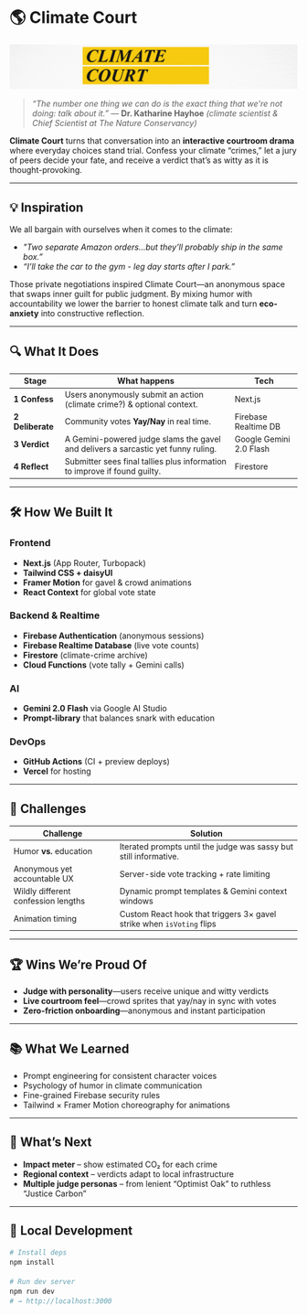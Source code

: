 # 🌎 Climate Court

![Climate Court Banner](public/banner.png)

> *“The number one thing we can do is the exact thing that we're not doing: talk about it.”* — **Dr. Katharine Hayhoe**  *(climate scientist & Chief Scientist at The Nature Conservancy)*

**Climate Court** turns that conversation into an **interactive courtroom drama** where everyday choices stand trial. Confess your climate “crimes,” let a jury of peers decide your fate, and receive a verdict that’s as witty as it is thought-provoking.

---

## 💡 Inspiration

We all bargain with ourselves when it comes to the climate:

* *"Two separate Amazon orders...but they’ll probably ship in the same box.”*  
* *“I’ll take the car to the gym - leg day starts after I park.”*

Those private negotiations inspired Climate Court—an anonymous space that swaps inner guilt for public judgment. By mixing humor with accountability we lower the barrier to honest climate talk and turn **eco-anxiety** into constructive reflection.

---

## 🔍 What It Does

| Stage | What happens | Tech |
|-------|--------------|------|
| **1 Confess** | Users anonymously submit an action (climate crime?) & optional context. | Next.js |
| **2 Deliberate** | Community votes **Yay/Nay** in real time. | Firebase Realtime DB |
| **3 Verdict** | A Gemini-powered judge slams the gavel and delivers a sarcastic yet funny ruling. | Google Gemini 2.0 Flash |
| **4 Reflect** | Submitter sees final tallies plus information to improve if found guilty. | Firestore |

---

## 🛠 How We Built It

### Frontend
* **Next.js** (App Router, Turbopack)  
* **Tailwind CSS + daisyUI**  
* **Framer Motion** for gavel & crowd animations  
* **React Context** for global vote state  

### Backend & Realtime
* **Firebase Authentication** (anonymous sessions)  
* **Firebase Realtime Database** (live vote counts)  
* **Firestore** (climate-crime archive)  
* **Cloud Functions** (vote tally + Gemini calls)  

### AI
* **Gemini 2.0 Flash** via Google AI Studio  
* **Prompt-library** that balances snark with education  

### DevOps
* **GitHub Actions** (CI + preview deploys)  
* **Vercel** for hosting  

---

## 🧩 Challenges

| Challenge | Solution |
|-----------|----------|
| Humor **vs.** education | Iterated prompts until the judge was sassy but still informative. |
| Anonymous yet accountable UX | Server-side vote tracking + rate limiting |
| Wildly different confession lengths | Dynamic prompt templates & Gemini context windows |
| Animation timing | Custom React hook that triggers 3× gavel strike when `isVoting` flips |

---

## 🏆 Wins We’re Proud Of

* **Judge with personality**—users receive unique and witty verdicts
* **Live courtroom feel**—crowd sprites that yay/nay in sync with votes  
* **Zero-friction onboarding**—anonymous and instant participation  

---

## 📚 What We Learned

* Prompt engineering for consistent character voices  
* Psychology of humor in climate communication  
* Fine-grained Firebase security rules  
* Tailwind × Framer Motion choreography for animations 

---

## 🚀 What’s Next

* **Impact meter** – show estimated CO₂ for each crime  
* **Regional context** – verdicts adapt to local infrastructure  
* **Multiple judge personas** – from lenient “Optimist Oak” to ruthless “Justice Carbon”  

---

## 🔧 Local Development

```bash
# Install deps
npm install

# Run dev server
npm run dev
# → http://localhost:3000
